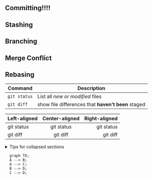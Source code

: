 ## Committing!!!!

## Stashing

## Branching

## Merge Conflict

## Rebasing

| Command | Description |
| --- | --- |
| `git status` | List all *new or modified* files |
| `git diff` | show file differences that **haven't been** staged |

| Left-aligned | Center-aligned | Right-aligned |
| :---| :---: | ---: |
| git status | git status | git status |
| git diff | git diff | git diff |

<details>
  <summary>
    Tips for collapsed sections
  </summary>
  ### You can add a header
  You can add text within a collapsed section.
  You can add an image or code block too.
  ```
    ruby
    puts "hello world"
  ```
</details>

```marmaid
  graph TD;
  A --> B;
  A --> C;
  B --> D;
  C --> D;
```
